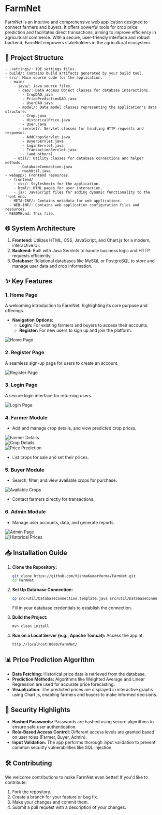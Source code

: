 # FarmNet

FarmNet is an intuitive and comprehensive web application designed to connect farmers and buyers. It offers powerful tools for crop price prediction and facilitates direct transactions, aiming to improve efficiency in agricultural commerce. With a secure, user-friendly interface and robust backend, FarmNet empowers stakeholders in the agricultural ecosystem.

## 🚀 Project Structure

```
- .settings/: IDE settings files.
- build/: Contains build artifacts generated by your build tool.
- src/: Main source code for the application.
  - main/
    - java/: Java source files.
      - dao/: Data Access Object classes for database interactions.
        - CropDAO.java
        - PricePredictionDAO.java
        - UserDAO.java
      - model/: Data model classes representing the application's data structure.
        - Crop.java
        - HistoricalPrice.java
        - User.java
      - servlet/: Servlet classes for handling HTTP requests and responses.
        - AddCropsServlet.java
        - BuyerServlet.java
        - LoginServlet.java
        - TransactionServlet.java
        - (and others)
    - util/: Utility classes for database connections and helper methods.
      - DatabaseConnection.java
      - HashUtil.java
- webapp/: Frontend resources.
  - frontend/
    - css/: Stylesheets for the application.
    - html/: HTML pages for user interaction.
    - js/: JavaScript files for adding dynamic functionality to the front end.
  - META-INF/: Contains metadata for web applications.
  - WEB-INF/: Contains web application configuration files and resources.
- README.md: This file.
```

## 🌐 System Architecture

1. **Frontend:** Utilizes HTML, CSS, JavaScript, and Chart.js for a modern, interactive UI.
2. **Backend:** Built with Java Servlets to handle business logic and HTTP requests efficiently.
3. **Database:** Relational databases like MySQL or PostgreSQL to store and manage user data and crop information.

## ✨ Key Features

### 1. **Home Page**
A welcoming introduction to FarmNet, highlighting its core purpose and offerings.

- **Navigation Options:**
  - **Login:** For existing farmers and buyers to access their accounts.
  - **Register:** For new users to sign up and join the platform.

![Home Page](readme_Images/homePage.png)

### 2. **Register Page**
A seamless sign-up page for users to create an account.

![Register Page](readme_Images/registerPage.png)

### 3. **Login Page**
A secure login interface for returning users.

![Login Page](readme_Images/loginPage.png)

### 4. **Farmer Module**
- Add and manage crop details, and view predicted crop prices.
  
![Farmer Details](readme_Images/farmersDetails.png)  
![Crop Details](readme_Images/cropsDetails.png)  
![Price Prediction](readme_Images/pridictionChart.png)

- List crops for sale and set their prices.
  
### 5. **Buyer Module**
- Search, filter, and view available crops for purchase.

![Available Crops](readme_Images/availableToPurchaseChart.png)

- Contact farmers directly for transactions.

### 6. **Admin Module**
- Manage user accounts, data, and generate reports.

![Admin Page](readme_Images/adminPage.png)  
![Historical Prices](readme_Images/historicalPriceAddedPage.png)

## 📥 Installation Guide

1. **Clone the Repository:**
   ```bash
   git clone https://github.com/VishnuKumarVerma/FarmNet.git
   cd FarmNet
   ```

2. **Set Up Database Connection:**
   ```bash
   cp src/util/DatabaseConnection.template.java src/util/DatabaseConnection.java
   ```
   Fill in your database credentials to establish the connection.

3. **Build the Project:**
   ```bash
   mvn clean install
   ```

4. **Run on a Local Server (e.g., Apache Tomcat):**
   Access the app at:
   ```
   http://localhost:8080/FarmNet/
   ```

## 📊 Price Prediction Algorithm

- **Data Fetching:** Historical price data is retrieved from the database.
- **Prediction Methods:** Algorithms like Weighted Average and Linear Regression are used for accurate price forecasting.
- **Visualization:** The predicted prices are displayed in interactive graphs using Chart.js, enabling farmers and buyers to make informed decisions.

## 🔐 Security Highlights

- **Hashed Passwords:** Passwords are hashed using secure algorithms to ensure safe user authentication.
- **Role-Based Access Control:** Different access levels are granted based on user roles (Farmer, Buyer, Admin).
- **Input Validation:** The app performs thorough input validation to prevent common security vulnerabilities like SQL injection.

## 🛠️ Contributing

We welcome contributions to make FarmNet even better! If you'd like to contribute:

1. Fork the repository.
2. Create a branch for your feature or bug fix.
3. Make your changes and commit them.
4. Submit a pull request with a description of your changes.
